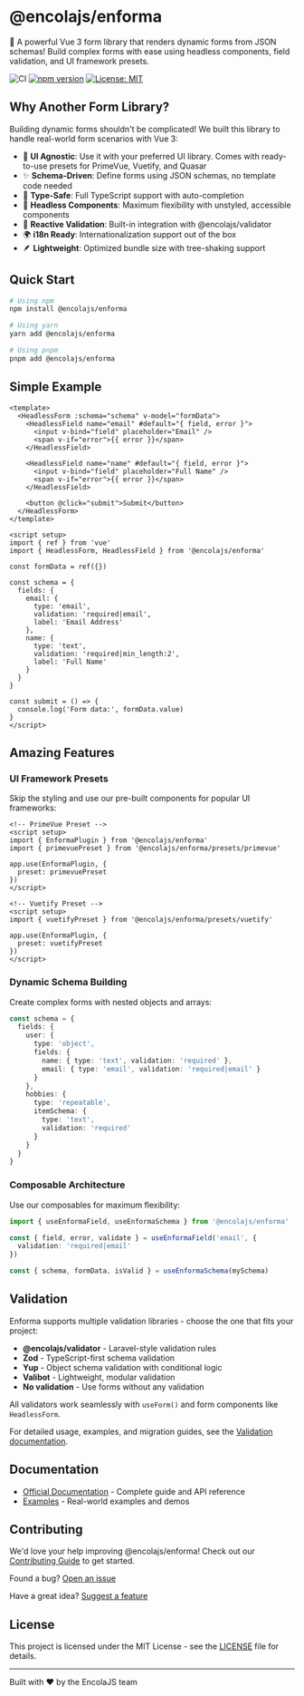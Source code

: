 # @encolajs/enforma

🚀 A powerful Vue 3 form library that renders dynamic forms from JSON schemas! Build complex forms with ease using headless components, field validation, and UI framework presets.

![CI](https://github.com/encolajs/encolajs-enforma/workflows/CI/badge.svg)
[![npm version](https://badge.fury.io/js/@encolajs%2Fenforma.svg)](https://badge.fury.io/js/@encolajs%2Fenforma)
[![License: MIT](https://img.shields.io/badge/License-MIT-yellow.svg)](https://opensource.org/licenses/MIT)

## Why Another Form Library?

Building dynamic forms shouldn't be complicated! We built this library to handle real-world form scenarios with Vue 3:

- 🎨 **UI Agnostic**: Use it with your preferred UI library. Comes with ready-to-use presets for PrimeVue, Vuetify, and Quasar
- ✨ **Schema-Driven**: Define forms using JSON schemas, no template code needed
- 🎯 **Type-Safe**: Full TypeScript support with auto-completion
- 🧩 **Headless Components**: Maximum flexibility with unstyled, accessible components
- 🔄 **Reactive Validation**: Built-in integration with @encolajs/validator
- 🌍 **i18n Ready**: Internationalization support out of the box
- 🪶 **Lightweight**: Optimized bundle size with tree-shaking support

## Quick Start

```bash
# Using npm
npm install @encolajs/enforma

# Using yarn
yarn add @encolajs/enforma

# Using pnpm
pnpm add @encolajs/enforma
```

## Simple Example

```vue
<template>
  <HeadlessForm :schema="schema" v-model="formData">
    <HeadlessField name="email" #default="{ field, error }">
      <input v-bind="field" placeholder="Email" />
      <span v-if="error">{{ error }}</span>
    </HeadlessField>
    
    <HeadlessField name="name" #default="{ field, error }">
      <input v-bind="field" placeholder="Full Name" />
      <span v-if="error">{{ error }}</span>
    </HeadlessField>
    
    <button @click="submit">Submit</button>
  </HeadlessForm>
</template>

<script setup>
import { ref } from 'vue'
import { HeadlessForm, HeadlessField } from '@encolajs/enforma'

const formData = ref({})

const schema = {
  fields: {
    email: {
      type: 'email',
      validation: 'required|email',
      label: 'Email Address'
    },
    name: {
      type: 'text',
      validation: 'required|min_length:2',
      label: 'Full Name'
    }
  }
}

const submit = () => {
  console.log('Form data:', formData.value)
}
</script>
```

## Amazing Features

### UI Framework Presets

Skip the styling and use our pre-built components for popular UI frameworks:

```vue
<!-- PrimeVue Preset -->
<script setup>
import { EnformaPlugin } from '@encolajs/enforma'
import { primevuePreset } from '@encolajs/enforma/presets/primevue'

app.use(EnformaPlugin, { 
  preset: primevuePreset 
})
</script>

<!-- Vuetify Preset -->
<script setup>
import { vuetifyPreset } from '@encolajs/enforma/presets/vuetify'

app.use(EnformaPlugin, { 
  preset: vuetifyPreset 
})
</script>
```

### Dynamic Schema Building

Create complex forms with nested objects and arrays:

```typescript
const schema = {
  fields: {
    user: {
      type: 'object',
      fields: {
        name: { type: 'text', validation: 'required' },
        email: { type: 'email', validation: 'required|email' }
      }
    },
    hobbies: {
      type: 'repeatable',
      itemSchema: {
        type: 'text',
        validation: 'required'
      }
    }
  }
}
```

### Composable Architecture

Use our composables for maximum flexibility:

```typescript
import { useEnformaField, useEnformaSchema } from '@encolajs/enforma'

const { field, error, validate } = useEnformaField('email', {
  validation: 'required|email'
})

const { schema, formData, isValid } = useEnformaSchema(mySchema)
```

## Validation

Enforma supports multiple validation libraries - choose the one that fits your project:

- **@encolajs/validator** - Laravel-style validation rules
- **Zod** - TypeScript-first schema validation
- **Yup** - Object schema validation with conditional logic
- **Valibot** - Lightweight, modular validation
- **No validation** - Use forms without any validation

All validators work seamlessly with `useForm()` and form components like `HeadlessForm`.

For detailed usage, examples, and migration guides, see the [Validation documentation](https://encolajs.com/enforma/core-concepts/validation).

## Documentation

- [Official Documentation](https://encolajs.com/enforma/) - Complete guide and API reference
- [Examples](https://encolajs.com/enforma/examples/) - Real-world examples and demos

## Contributing

We'd love your help improving @encolajs/enforma! Check out our [Contributing Guide](./CONTRIBUTING.md) to get started.

Found a bug? [Open an issue](https://github.com/encolajs/encolajs-enforma/issues/new)

Have a great idea? [Suggest a feature](https://github.com/encolajs/encolajs-enforma/issues/new)

## License

This project is licensed under the MIT License - see the [LICENSE](./LICENSE) file for details.

---

Built with ❤️ by the EncolaJS team